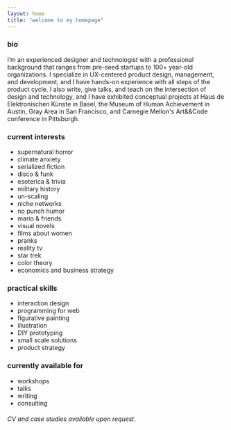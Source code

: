 ```yaml
---
layout: home
title: "welcome to my homepage"
---
```


### bio

I’m an experienced designer and technologist with a professional background that ranges from pre-seed startups to 100+ year-old organizations. I specialize in UX-centered product design, management, and development, and I have hands-on experience with all steps of the product cycle. I also write, give talks, and teach on the intersection of design and technology, and I have exhibited conceptual projects at Haus de Elektronischen Künste in Basel, the Museum of Human Achievement in Austin, Gray Area in San Francisco, and Carnegie Mellon's Art&&Code conference in Pittsburgh.

### current interests

- supernatural horror
- climate anxiety
- serialized fiction
- disco & funk
- esoterica & trivia
- military history
- un-scaling
- niche networks
- no punch humor
- mario & friends
- visual novels
- films about women
- pranks
- reality tv
- star trek
- color theory
- economics and business strategy

### practical skills

- interaction design
- programming for web
- figurative painting
- illustration
- DIY prototyping
- small scale solutions
- product strategy

### currently available for

- workshops
- talks
- writing
- consulting

###### CV and case studies available upon request.